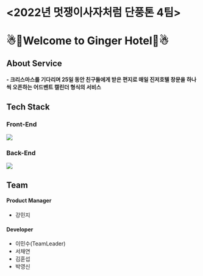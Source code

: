 # <2022년 멋쟁이사자처럼 단풍톤 4팀>
# ☃🎄Welcome to Ginger Hotel🎄☃


## About Service
#### - 크리스마스를 기다리며 25일 동안 친구들에게 받은 편지로 매일 진저호텔 창문을 하나씩 오픈하는 어드벤트 캘린더 형식의 서비스


## Tech Stack
### Front-End
<img src="https://img.shields.io/badge/React-61DAFB?style=flat&logo=React&logoColor=white"/>

### Back-End
<img src="https://img.shields.io/badge/Firebase-FFCA28?style=flat-square&logo=firebase&logoColor=white"/>

## Team
#### Product Manager
* 강민지
#### Developer
* 이민수(TeamLeader)
* 서채연
* 김훈섭
* 박영신
